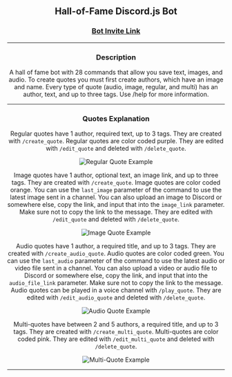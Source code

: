 <div align="center">
  
  ## Hall-of-Fame Discord.js Bot

  ### [Bot Invite Link](https://discord.com/api/oauth2/authorize?client_id=973042179033415690&permissions=423054793728&scope=bot%20applications.commands)
  <hr class="rounded">
  
  ### Description
  A hall of fame bot with 28 commands that allow you save text, images, and audio. To create quotes you must first create authors, which have an image and name. Every type of quote (audio, image, regular, and multi) has an author, text, and up to three tags. Use /help for more information.
  <hr class="rounded">
  
  ### Quotes Explanation
  Regular quotes have 1 author, required text, up to 3 tags. They are created with `/create_quote`. Regular quotes are color coded purple. They are edited with `/edit_quote` and deleted with `/delete_quote`.
  
  ![Regular Quote Example](https://user-images.githubusercontent.com/102398620/208363430-727dcf64-d4b9-4886-a430-d488e2bd1fbc.png)
  
  Image quotes have 1 author, optional text, an image link, and up to three tags. They are created with `/create_quote`. Image quotes are color coded orange. You can use the `last_image` parameter of the command to use the latest image sent in a channel. You can also upload an image to Discord or somewhere else, copy the link, and input that into the `image_link` parameter. Make sure not to copy the link to the message. They are edited with `/edit_quote` and deleted with `/delete_quote`.
  
  ![Image Quote Example](https://user-images.githubusercontent.com/102398620/208363753-374c95c3-8397-4202-ba4f-8b31bea5644c.png)

  Audio quotes have 1 author, a required title, and up to 3 tags. They are created with `/create_audio_quote`. Audio quotes are color coded green. You can use the `last_audio` parameter of the command to use the latest audio or video file sent in a channel. You can also upload a video or audio file to Discord or somewhere else, copy the link, and input that into the `audio_file_link` parameter. Make sure not to copy the link to the message. Audio quotes can be played in a voice channel with `/play_quote`. They are edited with `/edit_audio_quote` and deleted with `/delete_quote`.
  
  ![Audio Quote Example](https://user-images.githubusercontent.com/102398620/208363444-0423f9de-40cd-4fc2-a8c7-ab3c076c57a3.png)
  
  Multi-quotes have between 2 and 5 authors, a required title, and up to 3 tags. They are created with `/create_multi_quote`. Multi-quotes are color coded pink. They are edited with `/edit_multi_quote` and deleted with `/delete_quote`.
  
  ![Multi-Quote Example](https://user-images.githubusercontent.com/102398620/208612092-3e96166d-ae1f-414a-aedc-2b61efc39360.png)

  <hr class="rounded">
</div>
